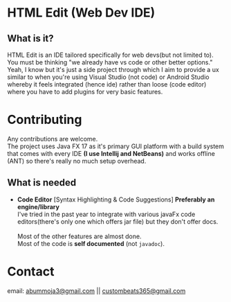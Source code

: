 # HTML Edit (Web Dev IDE)
## What is it?
HTML Edit is an IDE tailored specifically for web devs(but not limited to).
You must be thinking "we already have vs code or other better options." <br>
Yeah, I know but it's just a side project through which I aim to provide a ux similar to when you're using Visual Studio (not code) or Android Studio whereby it feels integrated (hence ide) rather than loose (code editor) where you have to add plugins for very basic features.
# Contributing
Any contributions are welcome.
<br>The project uses Java FX 17 as it's primary GUI platform with a build system that comes with every IDE **(I use Intellij and NetBeans)** and works offline (ANT) so there's really no much setup overhead.
## What is needed
- **Code Editor** [Syntax Highlighting & Code Suggestions]
  **Preferably an engine/library**
  <br>I've tried in the past year to integrate with various javaFx code editors(there's only one which offers jar file) but they don't offer docs.<br>
<br> Most of the other features are almost done.<br>
Most of the code is **self documented** (not ```javadoc```).
# Contact
email: abummoja3@gmail.com || custombeats365@gmail.com
